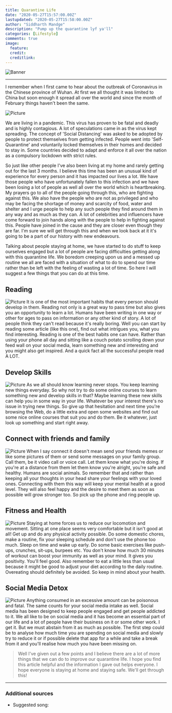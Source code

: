 ```yaml
---
title: Quarantine Life
date: "2020-05-27T15:57:00.00Z"
lastupdated: "2020-05-27T15:58:00.00Z"
author: "Siddharth Mandge"
description: "Pump up the quarantine lyf ya'll"
categories: [Lifestyle]
comments: true
image:
  feature: 
  credit: 
  creditlink: 
---
```


![Banner]()

---

I remember when I first came to hear about the outbreak of Coronavirus in the Chinese province of Wuhan. At first we all thought it was limited to China but soon enough it spread all over the world and since the month of February things haven't been the same.

![Picture]()

We are living in a pandemic. This virus has proven to be fatal and deadly and is highly contagious. A lot of speculations came in as the virus kept spreading. The concept of 'Social Distancing' was asked to be adopted by people to protect themselves from getting infected. People went into 'Self-Quarantine' and voluntarily locked themselves in their homes and decided to stay in. Some countries decided to adapt and enforce it all over the nation as a compulsory lockdown with strict rules. 

So just like other people I've also been living at my home and rarely getting out for the last 3 months. I believe this time has been an unusual kind of experience for every person and it has impacted our lives a lot. We have those people who have unfortunately fallen to this infection and we have been losing a lot of people as well all over the world which is heartbreaking. My prayers go to all of the people going through this, who are fighting against this. We also have the people who are not as privileged and who may be facing the shortage of money and scarcity of food, water and shelter and I urge people to help any such people they find around them in any way and as much as they can. A lot of celebrities and influencers have come forward to join hands along with the people to help in fighting against this. People have joined in the cause and they are closer even though they are far. I'm sure we will get through this and when we look back at it it's going to be a part of our history with new endeavours.

Talking about people staying at home, we have started to do stuff to keep ourselves engaged but a lot of people are facing difficulties getting along with this quarantine life. We boredom creeping upon us and a messed up routine we all are faced with a situation of what to do to spend our time rather than be left with the feeling of wasting a lot of time. So here I will suggest a few things that you can do at this time.

## Reading
![Picture]()
It is one of the most important habits that every person should develop in them. Reading not only is a great way to pass time but also gives you an opportunity to learn a lot. Humans have been writing in one way or other for ages to pass on information or any other kind of story. A lot of people think they can't read because it's really boring. Well you can start by reading some article (like this one), find out what intrigues you, what you find interesting. Reading is one of the best habits one can have. Rather than using your phone all day and sitting like a couch potato scrolling down your feed wall on your social media, learn something new and interesting and you might also get inspired. And a quick fact all the successful people read A LOT.

## Develop Skills
![Picture]()
As we all should know learning never stops. You keep learning new things everyday. So why not try to do some online courses to learn something new and develop skills in that? Maybe learning these new skills can help you in some way in your life. Whatever be your interest there's no issue in trying new things. So give up that hesitation and next time you're browsing the Web, do a little extra and open some websites and find out some nice online courses that suit you and do them. Be it whatever, just look up something and start right away.

## Connect with friends and family
![Picture]()
When I say connect it doesn't mean send your friends memes or like some pictures of them or send some messages on your family group. Call them, be it video call or voice call. Let them know what you're doing. If you're at a distance from them let them know you're alright, you're safe and healthy. Humans are social animals. So remember that and rather than keeping all your thoughts in your head share your feelings with your loved ones. Connecting with them this way will keep your mental health at a good level. They will also feel happy and the desire to meet them as soon as possible will grow stronger too. So pick up the phone and ring people up.

## Fitness and Health
![Picture]()
Staying at home forces us to reduce our locomotion and movement. Sitting at one place seems very comfortable but it isn't good at all! Get up and do any physical activity possible. Do some domestic chores, make a routine, fix your sleeping schedule and don't use the phone too much. Sleep on time and wake up early. Do some basic exercises like push-ups, crunches, sit-ups, burpees etc. You don't know how much 30 minutes of workout can boost your immunity as well as your mind. It gives you positivity. You'll feel good. Also remember to eat a little less than usual because it might be good to adjust your diet according to the daily routine. Overeating should definitely be avoided. So keep in mind about your health.

## Social Media Detox
![Picture]()
Anything consumed in an excessive amount can be poisonous and fatal. The same counts for your social media intake as well. Social media has been designed to keep people engaged and get people addicted to it. We all like to be on social media and it has become an essential part of our life and a lot of people have their business on it or some other work. I get it. But we must abstain from it as much as possible. The first step could be to analyse how much time you are spending on social media and slowly try to reduce it or if possible delete that app for a while and take a break from it and you'll realise how much you have been missing on.

> Well I've given out a few points and I believe there are a lot of more things that we can do to improve our quarantine life. I hope you find this article helpful and the information I gave out helps everyone. I hope everyone is staying at home and staying safe. We'll get through this!

---
### Additional sources

- Suggested song: 